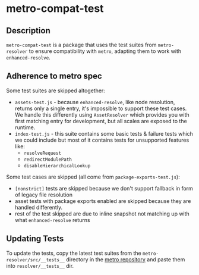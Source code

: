 # metro-compat-test

## Description

`metro-compat-test` is a package that uses the test suites from `metro-resolver` to ensure compatibility with `metro`, adapting them to work with `enhanced-resolve`.

## Adherence to metro spec

Some test suites are skipped altogether:

- `assets-test.js` - because `enhanced-resolve`, like node resolution, returns only a single entry, it's impossible to support these test cases. We handle this differently using `AssetResolver` which provides you with first matching entry for development, but all scales are exposed to the runtime.
- `index-test.js` - this suite contains some basic tests & failure tests which we could include but most of it contains tests for unsupported features like:
  - `resolveRequest`
  - `redirectModulePath`
  - `disableHierarchicalLookup`

Some test cases are skipped (all come from `package-exports-test.js`):

- `[nonstrict]` tests are skipped because we don't support fallback in form of legacy file resolution
- asset tests with package exports enabled are skipped because they are handled differently.
- rest of the test skipped are due to inline snapshot not matching up with what `enhanced-resolve` returns

## Updating Tests

To update the tests, copy the latest test suites from the `metro-resolver/src/__tests__` directory in the [metro repository](https://github.com/facebook/metro/tree/main/packages/metro-resolver/src/__tests__) and paste them into `resolver/__tests__` dir.

